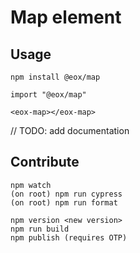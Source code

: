 # Map element

## Usage

```
npm install @eox/map
```

```
import "@eox/map"

<eox-map></eox-map>
```

// TODO: add documentation

## Contribute

```
npm watch
(on root) npm run cypress
(on root) npm run format

npm version <new version>
npm run build
npm publish (requires OTP)
```
